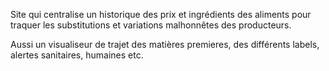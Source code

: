 Site qui centralise un historique des prix et ingrédients des aliments pour traquer les substitutions et variations malhonnêtes des producteurs.

Aussi un visualiseur de trajet des matières premieres, des différents labels, alertes sanitaires, humaines etc.